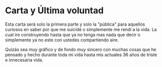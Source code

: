 # Carta y Última voluntad

Esta carta será solo la primera parte y solo la "pública" para aquellos curiosos en saber por que me suicidé o simplemente me rendí a la vida. La cual ire construyendo hasta que ya no tenga mas nada que decir o simplemente ya no este con ustedes compartiendo aire.

Quizás sea muy gráfico y de fondo muy sincero con muchas cosas que he pensado y hecho durante toda mi vida hasta mis actuales 36 años de triste e innecesaria vida.
